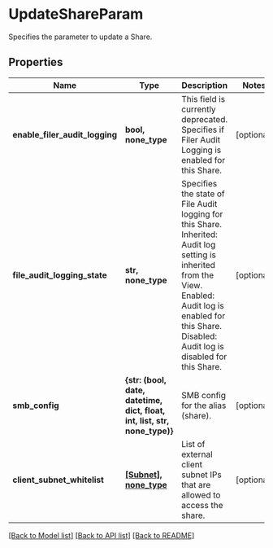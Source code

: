 # UpdateShareParam

Specifies the parameter to update a Share.

## Properties
Name | Type | Description | Notes
------------ | ------------- | ------------- | -------------
**enable_filer_audit_logging** | **bool, none_type** | This field is currently deprecated. Specifies if Filer Audit Logging is enabled for this Share. | [optional] 
**file_audit_logging_state** | **str, none_type** | Specifies the state of File Audit logging for this Share. Inherited: Audit log setting is inherited from the  View. Enabled: Audit log is enabled for this Share. Disabled: Audit log is disabled for this Share. | [optional] 
**smb_config** | **{str: (bool, date, datetime, dict, float, int, list, str, none_type)}** | SMB config for the alias (share). | [optional] 
**client_subnet_whitelist** | [**[Subnet], none_type**](Subnet.md) | List of external client subnet IPs that are allowed to access the share. | [optional] 

[[Back to Model list]](../README.md#documentation-for-models) [[Back to API list]](../README.md#documentation-for-api-endpoints) [[Back to README]](../README.md)



